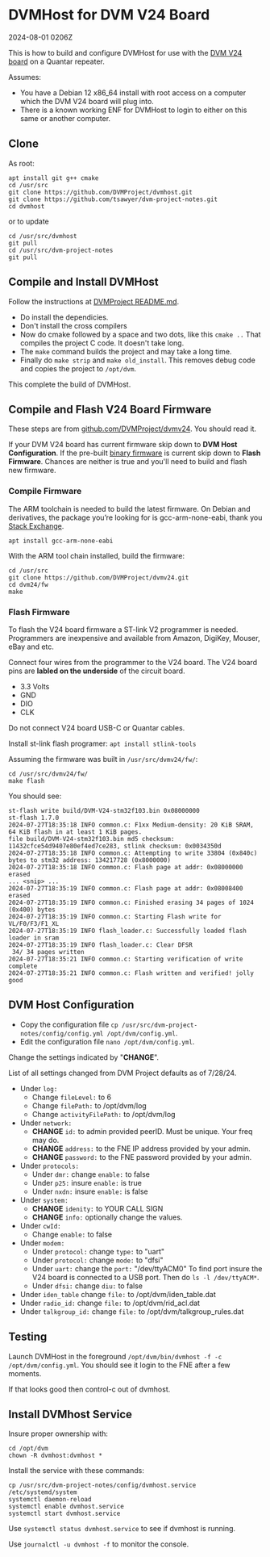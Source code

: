 # DVMHost for DVM V24 Board

2024-08-01 0206Z

This is how to build and configure DVMHost for use with the [DVM V24 board](https://store.w3axl.com/products/dvm-v24-usb-converter-for-v24-equipment) on a Quantar repeater.

Assumes:
* You have a Debian 12 x86_64 install with root access on a computer which the DVM V24 board will plug into.
* There is a known working ENF for DVMHost to login to either on this same or another computer.

## Clone

As root:

```
apt install git g++ cmake
cd /usr/src
git clone https://github.com/DVMProject/dvmhost.git
git clone https://github.com/tsawyer/dvm-project-notes.git
cd dvmhost
```

or to update

```
cd /usr/src/dvmhost
git pull
cd /usr/src/dvm-project-notes
git pull
```

## Compile and Install DVMHost

Follow the instructions at [DVMProject README.md](https://github.com/DVMProject/dvmhost/blob/master/README.md).

* Do install the dependicies.
* Don't install the cross compilers
* Now do cmake followed by a space and two dots, like this `cmake ..` That compiles the project C code. It doesn't take long.
* The `make` command builds the project and may take a long time.
* Finally do `make strip` and `make old_install`. This removes debug code and copies the project to `/opt/dvm`.

This complete the build of DVMHost.

## Compile and Flash V24 Board Firmware

These steps are from [github.com/DVMProject/dvmv24](https://github.com/DVMProject/dvmv24). You should read it.

If your DVM V24 board has current firmware skip down to **DVM Host Configuration**.
If the pre-built [binary firmware](https://github.com/DVMProject/dvmv24/releases) is current skip down to **Flash Firmware**.
Chances are neither is true and you'll need to build and flash new firmware.

### Compile Firmware
The ARM toolchain is needed to build the latest firmware. On Debian and derivatives,
the package you’re looking for is gcc-arm-none-eabi, thank you [Stack Exchange](https://unix.stackexchange.com/questions/377345/installing-arm-none-eabi-gcc).

```
apt install gcc-arm-none-eabi
```

With the ARM tool chain installed, build the firmware:

```
cd /usr/src
git clone https://github.com/DVMProject/dvmv24.git
cd dvm24/fw
make
```



### Flash Firmware

To flash the V24 board firmware a ST-link V2 programmer is needed. Programmers are inexpensive and available from Amazon, DigiKey, Mouser, eBay and etc.

Connect four wires from the programmer to the V24 board. The V24 board pins are **labled on the underside** of the circuit board.
 * 3.3 Volts
 * GND
 * DIO
 * CLK

Do not connect V24 board USB-C or Quantar cables.

Install st-link flash programer: `apt install stlink-tools`

Assuming the firmware was built in `/usr/src/dvmv24/fw/`:

```
cd /usr/src/dvmv24/fw/
make flash
```

You should see:

```
st-flash write build/DVM-V24-stm32f103.bin 0x08000000
st-flash 1.7.0
2024-07-27T18:35:18 INFO common.c: F1xx Medium-density: 20 KiB SRAM, 64 KiB flash in at least 1 KiB pages.
file build/DVM-V24-stm32f103.bin md5 checksum: 11432cfce54d9407e80ef4ed7ce283, stlink checksum: 0x0034350d
2024-07-27T18:35:18 INFO common.c: Attempting to write 33804 (0x840c) bytes to stm32 address: 134217728 (0x8000000)
2024-07-27T18:35:18 INFO common.c: Flash page at addr: 0x08000000 erased
... <snip> ...
2024-07-27T18:35:19 INFO common.c: Flash page at addr: 0x08008400 erased
2024-07-27T18:35:19 INFO common.c: Finished erasing 34 pages of 1024 (0x400) bytes
2024-07-27T18:35:19 INFO common.c: Starting Flash write for VL/F0/F3/F1_XL
2024-07-27T18:35:19 INFO flash_loader.c: Successfully loaded flash loader in sram
2024-07-27T18:35:19 INFO flash_loader.c: Clear DFSR
 34/ 34 pages written
2024-07-27T18:35:21 INFO common.c: Starting verification of write complete
2024-07-27T18:35:21 INFO common.c: Flash written and verified! jolly good
```

## DVM Host Configuration

* Copy the configuration file `cp /usr/src/dvm-project-notes/config/config.yml /opt/dvm/config.yml`.
* Edit the configuration file `nano /opt/dvm/config.yml`.

Change the settings indicated by "**CHANGE**".

List of all settings changed from DVM Project defaults as of 7/28/24.

* Under `log:`
  * Change `fileLevel:` to 6
  * Change `filePath:` to /opt/dvm/log
  * Change `activityFilePath:` to /opt/dvm/log
* Under `network:`
  * **CHANGE** `id:` to admin provided peerID. Must be unique. Your freq may do.
  * **CHANGE** `address:` to the FNE IP address provided by your admin.
  * **CHANGE** `password:` to the FNE password provided by your admin.
* Under `protocols:`
  * Under `dmr:` change `enable:` to false
  * Under `p25:` insure `enable:` is true
  * Under `nxdn:` insure `enable:` is false
* Under `system:`
  * **CHANGE** `idenity:` to YOUR CALL SIGN
  * **CHANGE** `info:` optionally change the values.
* Under `cwId:`
  * Change `enable:` to false
* Under `modem:`
  * Under `protocol:` change `type:` to "uart"
  * Under `protocol:` change `mode:` to "dfsi"
  * Under `uart:` change the `port:` "/dev/ttyACM0" To find port insure the V24 board is connected to a USB port. Then do `ls -l /dev/ttyACM*`.
  * Under `dfsi:` change `diu:` to false
* Under `iden_table` change `file:` to /opt/dvm/iden_table.dat
* Under `radio_id:` change `file:` to /opt/dvm/rid_acl.dat
* Under `talkgroup_id:` change `file:` to /opt/dvm/talkgroup_rules.dat

## Testing

Launch DVMHost in the foreground `/opt/dvm/bin/dvmhost -f -c /opt/dvm/config.yml`. You should see it login to the FNE after a few moments.

If that looks good then control-c out of dvmhost.

## Install DVMhost Service

Insure proper ownership with:

```
cd /opt/dvm
chown -R dvmhost:dvmhost *
```

Install the service with these commands:

```
cp /usr/src/dvm-project-notes/config/dvmhost.service /etc/systemd/system
systemctl daemon-reload
systemctl enable dvmhost.service
systemctl start dvmhost.service
```
Use `systemctl status dvmhost.service` to see if dvmhost is running.

Use `journalctl -u dvmhost -f` to monitor the console.
